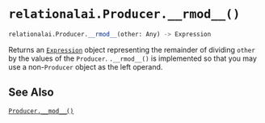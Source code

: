# `relationalai.Producer.__rmod__()`

```python
relationalai.Producer.__rmod__(other: Any) -> Expression
```

Returns an [`Expression`](../Expression.md) object representing the remainder of dividing `other` by the values of the `Producer`.
`.__rmod__()` is implemented so that you may use a non-`Producer` object as the left operand.

## See Also

[`Producer.__mod__()`](./mod__.md)
